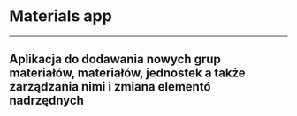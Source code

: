 <h1>Materials app</h1>

<hr />

<h2>Aplikacja do dodawania nowych grup materiałów, materiałów, jednostek a także zarządzania nimi i zmiana elementó nadrzędnych</h2>